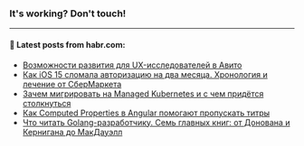 ### It's working? Don't touch!

---
<!--
#### 🛠️ Technical stack:

![C++](https://img.shields.io/badge/C++-informational?logo=c%2B%2B&style=flat&logoColor=white&color=9C033A)
![Java](https://img.shields.io/badge/Java-informational?logo=java&style=flat&logoColor=white&color=007396)
![Kotlin](https://img.shields.io/badge/Kotlin-informational?logo=Kotlin&style=flat&logoColor=white&color=0095D5)
![JS](https://img.shields.io/badge/JS-informational?logo=javaScript&style=flat&logoColor=black&color=F7Df1E) <br>
![HTML5](https://img.shields.io/badge/HTML5-informational?logo=html5&style=flat&logoColor=white&color=E34F26)
![CSS3](https://img.shields.io/badge/CSS3-informational?logo=css3&style=flat&logoColor=white&color=157286)
![Sass](https://img.shields.io/badge/Saas-informational?logo=sass&style=flat&logoColor=white&color=hotpink)
![PHP](https://img.shields.io/badge/PHP-informational?logo=php&style=flat&logoColor=white&color=777BB4) <br>
![WebPAck](https://img.shields.io/badge/WebPack-informational?logo=webPack&style=flat&logoColor=white&color=FF6F00)
![Bootstrap](https://img.shields.io/badge/Bootstrap-informational?logo=Bootstrap&style=flat&logoColor=white&color=7952B3)
![MySQL](https://img.shields.io/badge/MySQL-informational?logo=MySQL&style=flat&logoColor=white&color=00f) <br>
![NodeJS](https://img.shields.io/badge/NodeJS-informational?logo=node.js&style=flat&logoColor=white&color=43853D)
![Spring](https://img.shields.io/badge/Spring-informational?logo=Spring&style=flat&logoColor=white&color=0A9EDC)
![Angular](https://img.shields.io/badge/Vue-informational?logo=vue.js&style=flat&logoColor=white&color=red)
![Git](https://img.shields.io/badge/Git-informational?logo=git&style=flat&logoColor=white&color=darkorange)

___
-->

#### 💬 Latest posts from habr.com:

<!-- BLOG-POST-LIST:START -->
- [Возможности развития для UX-исследователей в Авито](https://habr.com/ru/post/672890/?utm_source=habrahabr&utm_medium=rss&utm_campaign=672890)
- [Как iOS 15 сломала авторизацию на два месяца. Хронология и лечение от СберМаркета](https://habr.com/ru/post/666546/?utm_source=habrahabr&utm_medium=rss&utm_campaign=666546)
- [Зачем мигрировать на Managed Kubernetes и с чем придётся столкнуться](https://habr.com/ru/post/673112/?utm_source=habrahabr&utm_medium=rss&utm_campaign=673112)
- [Как Computed Properties в Angular помогают пропускать титры](https://habr.com/ru/post/671922/?utm_source=habrahabr&utm_medium=rss&utm_campaign=671922)
- [Что читать Golang-разработчику. Семь главных книг: от Донована и Кернигана до МакДауэлл](https://habr.com/ru/post/672906/?utm_source=habrahabr&utm_medium=rss&utm_campaign=672906)
<!-- BLOG-POST-LIST:END -->
